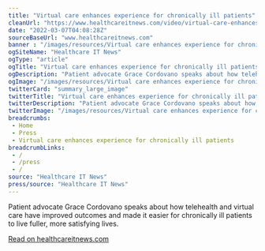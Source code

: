 ```yaml
--- 
title: "Virtual care enhances experience for chronically ill patients"
cleanUrl: "https://www.healthcareitnews.com/video/virtual-care-enhances-experience-chronically-ill-patients"
date: "2022-03-07T04:08:28Z"
sourceBaseUrl: "www.healthcareitnews.com"
banner : "/images/resources/Virtual care enhances experience for chronically ill patients.jpg"
ogSiteName: "Healthcare IT News"
ogType: "article"
ogTitle: "Virtual care enhances experience for chronically ill patients"
ogDescription: "Patient advocate Grace Cordovano speaks about how telehealth and virtual care have improved outcomes and made it easier for chronically ill patients to live fuller, more satisfying lives."
ogImage: "/images/resources/Virtual care enhances experience for chronically ill patients.jpg"
twitterCard: "summary_large_image"
twitterTitle: "Virtual care enhances experience for chronically ill patients"
twitterDescription: "Patient advocate Grace Cordovano speaks about how telehealth and virtual care have improved outcomes and made it easier for chronically ill patients to live fuller, more satisfying lives."
twitterImage: "/images/resources/Virtual care enhances experience for chronically ill patients.jpg"
breadcrumbs:
 - Home
 - Press
 - Virtual care enhances experience for chronically ill patients
breadcrumbLinks:
 - / 
 - /press
 - / 
source: "Healthcare IT News"
press/source: "Healthcare IT News"
---
```

Patient advocate Grace Cordovano speaks about how telehealth and virtual care have improved outcomes and made it easier for chronically ill patients to live fuller, more satisfying lives.  
  
[Read on healthcareitnews.com](https://www.healthcareitnews.com/video/virtual-care-enhances-experience-chronically-ill-patients)
